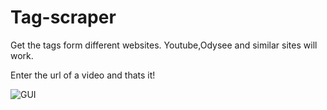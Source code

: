 # Tag-scraper
Get the tags form different websites. Youtube,Odysee and similar sites will work.

Enter the url of a video and thats it!

![GUI](https://user-images.githubusercontent.com/106897514/218289717-a2815064-6ad6-4a51-9534-f1dec5d2afd7.png"GUI")
